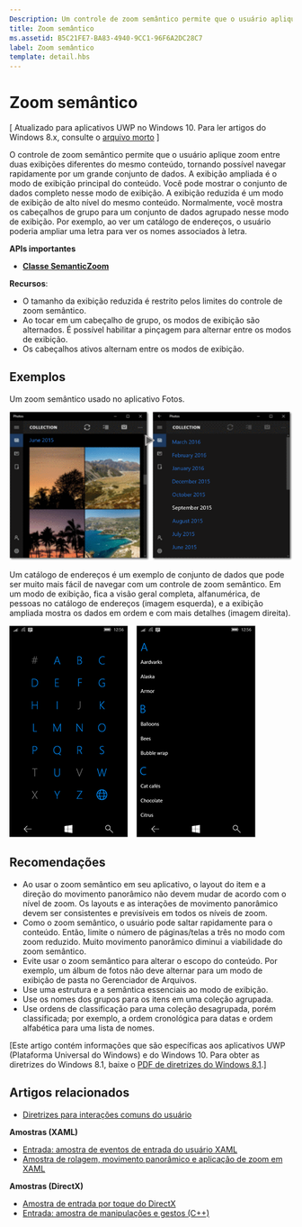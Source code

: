 ```yaml
---
Description: Um controle de zoom semântico permite que o usuário aplique zoom entre duas diferentes exibições do mesmo conjunto de dados.
title: Zoom semântico
ms.assetid: B5C21FE7-BA83-4940-9CC1-96F6A2DC28C7
label: Zoom semântico
template: detail.hbs
---
```


# Zoom semântico

\[ Atualizado para aplicativos UWP no Windows 10. Para ler artigos do Windows 8.x, consulte o [arquivo morto](http://go.microsoft.com/fwlink/p/?linkid=619132) \]

O controle de zoom semântico permite que o usuário aplique zoom entre duas exibições diferentes do mesmo conteúdo, tornando possível navegar rapidamente por um grande conjunto de dados. A exibição ampliada é o modo de exibição principal do conteúdo. Você pode mostrar o conjunto de dados completo nesse modo de exibição. A exibição reduzida é um modo de exibição de alto nível do mesmo conteúdo. Normalmente, você mostra os cabeçalhos de grupo para um conjunto de dados agrupado nesse modo de exibição. Por exemplo, ao ver um catálogo de endereços, o usuário poderia ampliar uma letra para ver os nomes associados à letra. 

**APIs importantes**

-   [**Classe SemanticZoom**](https://msdn.microsoft.com/library/windows/apps/hh702601)

**Recursos**:

-   O tamanho da exibição reduzida é restrito pelos limites do controle de zoom semântico.
-   Ao tocar em um cabeçalho de grupo, os modos de exibição são alternados. É possível habilitar a pinçagem para alternar entre os modos de exibição.
-   Os cabeçalhos ativos alternam entre os modos de exibição.

## Exemplos

Um zoom semântico usado no aplicativo Fotos.

![Um zoom semântico usado no aplicativo Fotos](images/control-examples/semantic-zoom-photos.png)

Um catálogo de endereços é um exemplo de conjunto de dados que pode ser muito mais fácil de navegar com um controle de zoom semântico. Em um modo de exibição, fica a visão geral completa, alfanumérica, de pessoas no catálogo de endereços (imagem esquerda), e a exibição ampliada mostra os dados em ordem e com mais detalhes (imagem direita).

![exemplo de zoom semântico usado em uma lista de contatos](images/semanticzoom-win10.png)

## Recomendações

-   Ao usar o zoom semântico em seu aplicativo, o layout do item e a direção do movimento panorâmico não devem mudar de acordo com o nível de zoom. Os layouts e as interações de movimento panorâmico devem ser consistentes e previsíveis em todos os níveis de zoom.
-   Como o zoom semântico, o usuário pode saltar rapidamente para o conteúdo. Então, limite o número de páginas/telas a três no modo com zoom reduzido. Muito movimento panorâmico diminui a viabilidade do zoom semântico.
-   Evite usar o zoom semântico para alterar o escopo do conteúdo. Por exemplo, um álbum de fotos não deve alternar para um modo de exibição de pasta no Gerenciador de Arquivos.
-   Use uma estrutura e a semântica essenciais ao modo de exibição.
-   Use os nomes dos grupos para os itens em uma coleção agrupada.
-   Use ordens de classificação para uma coleção desagrupada, porém classificada; por exemplo, a ordem cronológica para datas e ordem alfabética para uma lista de nomes.

\[Este artigo contém informações que são específicas aos aplicativos UWP (Plataforma Universal do Windows) e do Windows 10. Para obter as diretrizes do Windows 8.1, baixe o [PDF de diretrizes do Windows 8.1](https://go.microsoft.com/fwlink/p/?linkid=258743).\]

## Artigos relacionados

* [Diretrizes para interações comuns do usuário](https://dev.windows.com/design/inputs-devices)


**Amostras (XAML)**
* [Entrada: amostra de eventos de entrada do usuário XAML](http://go.microsoft.com/fwlink/p/?linkid=226855)
* [Amostra de rolagem, movimento panorâmico e aplicação de zoom em XAML](http://go.microsoft.com/fwlink/p/?linkid=251717)

**Amostras (DirectX)**
* [Amostra de entrada por toque do DirectX](http://go.microsoft.com/fwlink/p/?LinkID=231627)
* [Entrada: amostra de manipulações e gestos (C++)](http://go.microsoft.com/fwlink/p/?linkid=231605)
 

 






<!--HONumber=Mar16_HO1-->


